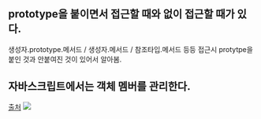 ## prototype을 붙이면서 접근할 때와 없이 접근할 때가 있다.
생성자.prototype.메서드 / 생성자.메서드 / 참조타입.메서드 등등 접근시 protytpe을 붙인 것과 안붙여진 것이 있어서 알아봄.

## 자바스크립트에서는 객체 멤버를 관리한다.
[출처](http://jusungpark.tistory.com/37)
<img src="/asset/Object_member.png">
